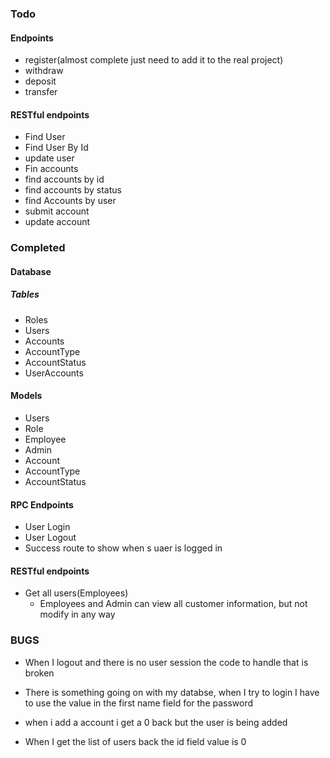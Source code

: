 ### Todo
#### Endpoints
- register(almost complete just need to add it to the real project)
- withdraw
- deposit
- transfer

#### RESTful endpoints
- Find User
- Find User By Id
- update user
- Fin accounts
- find accounts by id
- find accounts by status
- find Accounts by user
- submit account
- update account

### Completed
#### Database
##### Tables
- Roles
- Users
- Accounts
- AccountType
- AccountStatus
- UserAccounts

#### Models
- Users
- Role
- Employee
- Admin
- Account
- AccountType
- AccountStatus

#### RPC Endpoints
- User Login
- User Logout
- Success route to show when s uaer is logged in

#### RESTful endpoints

- Get all users(Employees)
    * Employees and Admin can view all customer information, but not modify in any way

### BUGS

- When I logout and there is no user session the code to handle that is broken

- There is something going on with my databse, when I try to login I have to use the value in the first name field for the password

- when i add a account i get a 0 back but the user is being added
- When I get the list of users back the id field value is 0